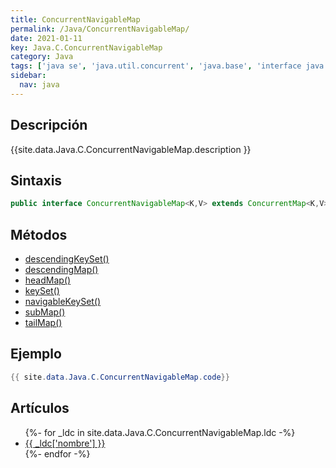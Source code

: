 ```yaml
---
title: ConcurrentNavigableMap
permalink: /Java/ConcurrentNavigableMap/
date: 2021-01-11
key: Java.C.ConcurrentNavigableMap
category: Java
tags: ['java se', 'java.util.concurrent', 'java.base', 'interface java', 'Java 1.6']
sidebar: 
  nav: java
---
```


## Descripción
{{site.data.Java.C.ConcurrentNavigableMap.description }}

## Sintaxis
~~~java
public interface ConcurrentNavigableMap<K,V> extends ConcurrentMap<K,V>, NavigableMap<K,V>
~~~

## Métodos
* [descendingKeySet()](/Java/ConcurrentNavigableMap/descendingKeySet)
* [descendingMap()](/Java/ConcurrentNavigableMap/descendingMap)
* [headMap()](/Java/ConcurrentNavigableMap/headMap)
* [keySet()](/Java/ConcurrentNavigableMap/keySet)
* [navigableKeySet()](/Java/ConcurrentNavigableMap/navigableKeySet)
* [subMap()](/Java/ConcurrentNavigableMap/subMap)
* [tailMap()](/Java/ConcurrentNavigableMap/tailMap)

## Ejemplo
~~~java
{{ site.data.Java.C.ConcurrentNavigableMap.code}}
~~~

## Artículos
<ul>
{%- for _ldc in site.data.Java.C.ConcurrentNavigableMap.ldc -%}
   <li>
       <a href="{{_ldc['url'] }}">{{ _ldc['nombre'] }}</a>
   </li>
{%- endfor -%}
</ul>
